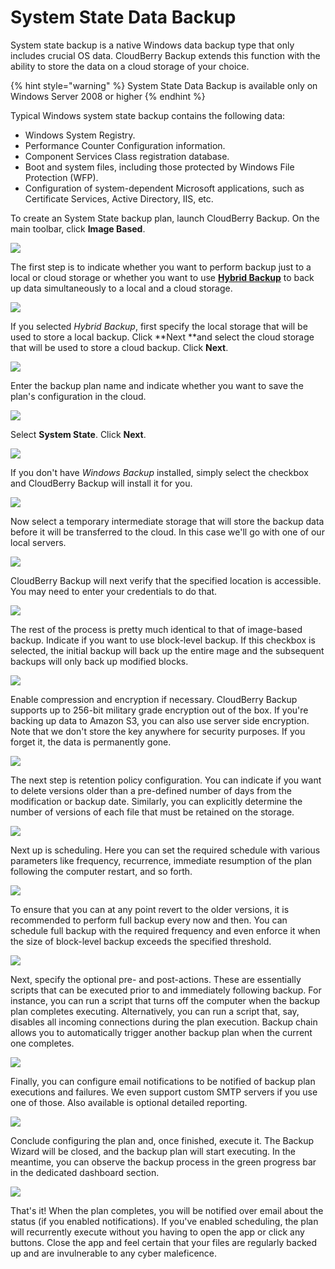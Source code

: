 # System State Data Backup

System state backup is a native Windows data backup type that only includes crucial OS data. CloudBerry Backup extends this function with the ability to store the data on a cloud storage of your choice.

{% hint style="warning" %}
System State Data Backup is available only on Windows Server 2008 or higher
{% endhint %}

Typical Windows system state backup contains the following data:

* Windows System Registry. 
* Performance Counter Configuration information.
* Component Services Class registration database.
* Boot and system files, including those protected by Windows File Protection \(WFP\).
* Configuration of system-dependent Microsoft applications, such as Certificate Services, Active Directory, IIS, etc.

To create an System State backup plan, launch CloudBerry Backup. On the main toolbar, click **Image Based**.

![](../../../.gitbook/assets/image1.PNG)

The first step is to indicate whether you want to perform backup just to a local or cloud storage or whether you want to use [**Hybrid Backup**](https://www.gitbook.com/book/cloudberry/cloudberry-backup/edit#) to back up data simultaneously to a local and a cloud storage.

![](../../../.gitbook/assets/image2.PNG)

If you selected _Hybrid Backup_, first specify the local storage that will be used to store a local backup. Click **Next **and select the cloud storage that will be used to store a cloud backup. Click **Next**.

![](../../../.gitbook/assets/image3.PNG)

Enter the backup plan name and indicate whether you want to save the plan's configuration in the cloud.

![](../../../.gitbook/assets/image4.PNG)

Select **System State**. Click **Next**.

![](../../../.gitbook/assets/systemstate.png)

If you don't have _Windows Backup_ installed, simply select the checkbox and CloudBerry Backup will install it for you.

![](../../../.gitbook/assets/systemstate2.png)

Now select a temporary intermediate storage that will store the backup data before it will be transferred to the cloud. In this case we'll go with one of our local servers.

![](../../../.gitbook/assets/systemstate4.png)

CloudBerry Backup will next verify that the specified location is accessible. You may need to enter your credentials to do that.

![](../../../.gitbook/assets/systemstate5.png)

The rest of the process is pretty much identical to that of image-based backup. Indicate if you want to use block-level backup. If this checkbox is selected, the initial backup will back up the entire mage and the subsequent backups will only back up modified blocks.

![](../../../.gitbook/assets/systemstate6.png)

Enable compression and encryption if necessary. CloudBerry Backup supports up to 256-bit military grade encryption out of the box. If you're backing up data to Amazon S3, you can also use server side encryption. Note that we don't store the key anywhere for security purposes. If you forget it, the data is permanently gone.

![](../../../.gitbook/assets/image7.PNG)

The next step is retention policy configuration. You can indicate if you want to delete versions older than a pre-defined number of days from the modification or backup date. Similarly, you can explicitly determine the number of versions of each file that must be retained on the storage.

![](../../../.gitbook/assets/image8.PNG)

Next up is scheduling. Here you can set the required schedule with various parameters like frequency, recurrence, immediate resumption of the plan following the computer restart, and so forth.

![](../../../.gitbook/assets/image9.PNG)

To ensure that you can at any point revert to the older versions, it is recommended to perform full backup every now and then. You can schedule full backup with the required frequency and even enforce it when the size of block-level backup exceeds the specified threshold.

![](../../../.gitbook/assets/image10.PNG)

Next, specify the optional pre- and post-actions. These are essentially scripts that can be executed prior to and immediately following backup. For instance, you can run a script that turns off the computer when the backup plan completes executing. Alternatively, you can run a script that, say, disables all incoming connections during the plan execution. Backup chain allows you to automatically trigger another backup plan when the current one completes.

![](../../../.gitbook/assets/image11.PNG)

Finally, you can configure email notifications to be notified of backup plan executions and failures. We even support custom SMTP servers if you use one of those. Also available is optional detailed reporting.

![](../../../.gitbook/assets/image12.png)

Conclude configuring the plan and, once finished, execute it. The Backup Wizard will be closed, and the backup plan will start executing. In the meantime, you can observe the backup process in the green progress bar in the dedicated dashboard section.

![](../../../.gitbook/assets/systemstate7.png)

That's it! When the plan completes, you will be notified over email about the status \(if you enabled notifications\). If you've enabled scheduling, the plan will recurrently execute without you having to open the app or click any buttons. Close the app and feel certain that your files are regularly backed up and are invulnerable to any cyber maleficence.

